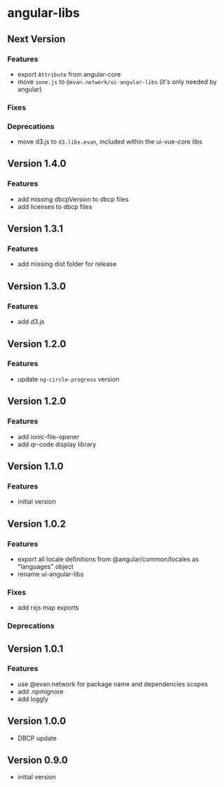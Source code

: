# angular-libs

## Next Version
### Features
- export `Attribute` from angular-core
- move `zone.js` to `@evan.network/ui-angular-libs` (it's only needed by angular) 

### Fixes
### Deprecations
- move d3.js to `d3.libs.evan`, included within the ui-vue-core libs

## Version 1.4.0
### Features
- add missing dbcpVersion to dbcp files
- add licenses to dbcp files

## Version 1.3.1
### Features
- add missing dist folder for release

## Version 1.3.0
### Features
- add d3.js

## Version 1.2.0
### Features
- update `ng-circle-progress` version

## Version 1.2.0
### Features
- add ionic-file-opener
- add qr-code display library

## Version 1.1.0
### Features
- initial version

## Version 1.0.2
### Features
- export all locale definitions from @angular/common/locales as "languages" object
- rename ui-angular-libs

### Fixes
- add rxjs map exports

### Deprecations

## Version 1.0.1
### Features
- use @evan.network for package name and dependencies scopes
- add .npmignore
- add loggly

## Version 1.0.0
- DBCP update

## Version 0.9.0
- initial version